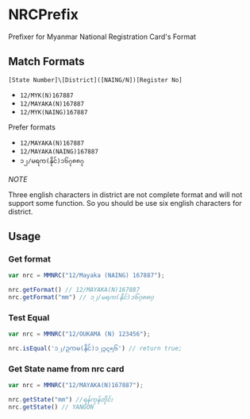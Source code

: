 NRCPrefix
=========

Prefixer for Myanmar National Registration Card's Format

## Match Formats

`[State Number]\[District]([NAING/N])[Register No]`

- `12/MYK(N)167887`
- `12/MAYAKA(N)167887`
- `12/MYK(NAING)167887`

Prefer formats
- `12/MAYAKA(N)167887`
- `12/MAYAKA(NAING)167887`
- `၁၂/မရက(နိုင်)၁၆၇၈၈၇`

*NOTE*

Three english characters in district are not complete format and will not support some function.
So you should be use six english characters for district.

## Usage
### Get format

```js
var nrc = MMNRC("12/Mayaka (NAING) 167887");

nrc.getFormat() // 12/MAYAKA(N)167887
nrc.getFormat("mm") // ၁၂/မရက(နိုင်)၁၆၇၈၈၇
```

### Test Equal

```js
var nrc = MMNRC("12/OUKAMA (N) 123456");

nrc.isEqual('၁၂/ဥကမ(နိုင်)၁၂၃၄၅၆') // return true;
```

### Get State name from nrc card

```js
var nrc = MMNRC("12/MAYAKA(N)167887");

nrc.getState("mm") //ရန်ကုန်တိုင်း
nrc.getState() // YANGON
```
